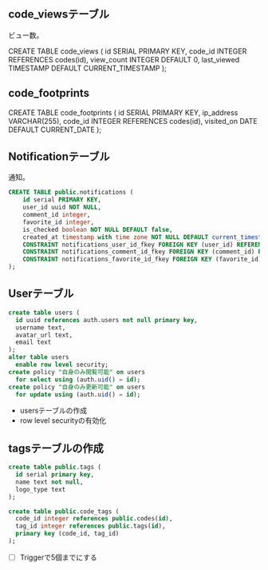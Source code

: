 ## code_viewsテーブル

ビュー数。

CREATE TABLE code_views (
    id SERIAL PRIMARY KEY,
    code_id INTEGER REFERENCES codes(id),
    view_count INTEGER DEFAULT 0,
    last_viewed TIMESTAMP DEFAULT CURRENT_TIMESTAMP
);

## code_footprints

CREATE TABLE code_footprints (
    id SERIAL PRIMARY KEY,
    ip_address VARCHAR(255),
    code_id INTEGER REFERENCES codes(id),
    visited_on DATE DEFAULT CURRENT_DATE
);



## Notificationテーブル

通知。

```sql
CREATE TABLE public.notifications (
    id serial PRIMARY KEY,
    user_id uuid NOT NULL,
    comment_id integer,
    favorite_id integer,
    is_checked boolean NOT NULL DEFAULT false,
    created_at timestamp with time zone NOT NULL DEFAULT current_timestamp,
    CONSTRAINT notifications_user_id_fkey FOREIGN KEY (user_id) REFERENCES users (id) ON DELETE CASCADE,
    CONSTRAINT notifications_comment_id_fkey FOREIGN KEY (comment_id) REFERENCES comments (id) ON DELETE SET NULL,
    CONSTRAINT notifications_favorite_id_fkey FOREIGN KEY (favorite_id) REFERENCES favorites (id) ON DELETE SET NULL
);
```


## Userテーブル

```sql
create table users (
  id uuid references auth.users not null primary key,
  username text,
  avatar_url text,
  email text
);
alter table users
  enable row level security;
create policy "自身のみ閲覧可能" on users
  for select using (auth.uid() = id);
create policy "自身のみ更新可能" on users
  for update using (auth.uid() = id);
``` 

- usersテーブルの作成
- row level securityの有効化


## tagsテーブルの作成

```sql
create table public.tags (
  id serial primary key,
  name text not null,
  logo_type text
);

create table public.code_tags (
  code_id integer references public.codes(id),
  tag_id integer references public.tags(id),
  primary key (code_id, tag_id)
);
```
- [ ] Triggerで5個までにする